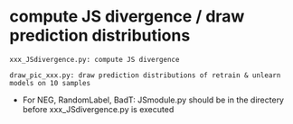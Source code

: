 # compute JS divergence / draw prediction distributions

```
xxx_JSdivergence.py: compute JS divergence

draw_pic_xxx.py: draw prediction distributions of retrain & unlearn models on 10 samples

```

* For NEG, RandomLabel, BadT: 
JSmodule.py should be in the directery before xxx_JSdivergence.py is executed
